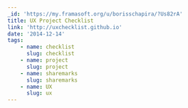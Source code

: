 ```yaml
---
_id: 'https://my.framasoft.org/u/borisschapira/?Us82rA'
title: UX Project Checklist
link: 'http://uxchecklist.github.io'
date: '2014-12-14'
tags:
    - name: checklist
      slug: checklist
    - name: project
      slug: project
    - name: sharemarks
      slug: sharemarks
    - name: UX
      slug: ux
---
```


<div class="markdown"><p></p></div>

